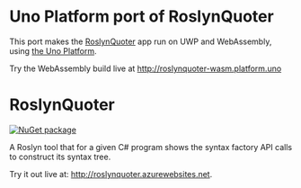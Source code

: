 # Uno Platform port of RoslynQuoter
This port makes the [RoslynQuoter](https://github.com/KirillOsenkov/RoslynQuoter) app run on UWP and WebAssembly, using [the Uno Platform](http://platform.uno).

Try the WebAssembly build live at http://roslynquoter-wasm.platform.uno

RoslynQuoter
============

[![NuGet package](https://img.shields.io/nuget/v/RoslynQuoter.svg)](https://nuget.org/packages/RoslynQuoter)

A Roslyn tool that for a given C# program shows the syntax factory API calls to construct its syntax tree.

Try it out live at: 
http://roslynquoter.azurewebsites.net.
